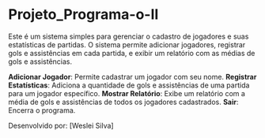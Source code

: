 # Projeto_Programa-o-II

Este é um sistema simples para gerenciar o cadastro de jogadores e suas estatísticas de partidas. O sistema permite adicionar jogadores, registrar gols e assistências em cada partida, e exibir um relatório com as médias de gols e assistências.

**Adicionar Jogador**: Permite cadastrar um jogador com seu nome.
**Registrar Estatísticas**: Adiciona a quantidade de gols e assistências de uma partida para um jogador específico.
**Mostrar Relatório**: Exibe um relatório com a média de gols e assistências de todos os jogadores cadastrados.
**Sair**: Encerra o programa.

Desenvolvido por: [Weslei Silva]
